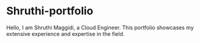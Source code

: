 # Shruthi-portfolio
Hello, I am Shruthi Maggidi, a Cloud Engineer. This portfolio showcases my extensive experience and expertise in the field.
